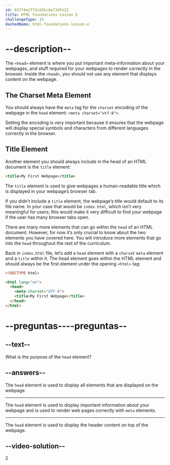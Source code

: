 ```yaml
---
id: 637f4e2f72c65bc8e73dfe22
title: HTML Foundations Lesson E
challengeType: 15
dashedName: html-foundations-lesson-e
---
```


# --description--

The `<head>` element is where you put important meta-information about your webpages, and stuff required for your webpages to render correctly in the browser. Inside the `<head>`, you should not use any element that displays content on the webpage.

## The Charset Meta Element
You should always have the `meta` tag for the `charset` encoding of the webpage in the `head` element: `<meta charset="utf-8">`.

Setting the encoding is very important because it ensures that the webpage will display special symbols and characters from different languages correctly in the browser.

## Title Element
Another element you should always include in the head of an HTML document is the `title` element:

```html
<title>My First Webpage</title>
```

The `title` element is used to give webpages a human-readable title which is displayed in your webpage’s browser tab.

If you didn’t include a `title` element, the webpage’s title would default to its file name. In your case that would be `index.html`, which isn’t very meaningful for users; this would make it very difficult to find your webpage if the user has many browser tabs open.

There are many more elements that can go within the `head` of an HTML document. However, for now it’s only crucial to know about the two elements you have covered here. You will introduce more elements that go into the `head` throughout the rest of the curriculum.

Back in `index.html` file, let’s add a `head` element with a `charset` `meta` element and a `title` within it. The head element goes within the HTML element and should always be the first element under the opening `<html>` tag:


```html
<!DOCTYPE html>

<html lang="en">
  <head>
    <meta charset="UTF-8">
    <title>My First Webpage</title>
  </head>
</html>
```

# --preguntas----preguntas--

## --text--

What is the purpose of the `head` element?

## --answers--

The `head` element is used to display all elements that are displayed on the webpage.

---

The `head` element is used to display important information about your webpage and is used to render web pages correctly with `meta` elements.

---

The `head` element is used to display the header content on top of the webpage.


## --video-solution--

2
